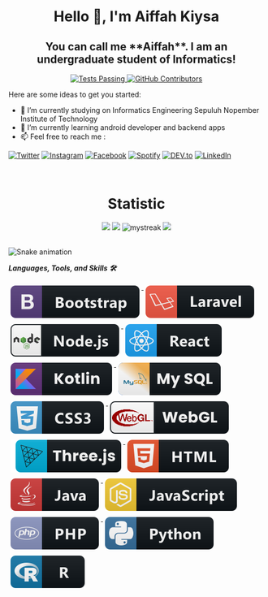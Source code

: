 <div align="center">
   <h1>Hello 👋, I'm Aiffah Kiysa  </h1>

<h2>You can call me **Aiffah**. I am an undergraduate student of Informatics!</h2>

 <p align="center">
    <a href="https://github.com/aiffahkiysa/github-readme-stats/actions">
      <img alt="Tests Passing" src="https://github.com/anuraghazra/github-readme-stats/workflows/Test/badge.svg" />
    </a>
    <a href="https://github.com/aiffahkiysa/github-readme-stats/graphs/contributors">
      <img alt="GitHub Contributors" src="https://img.shields.io/github/contributors/aiffahkiysa/github-readme-stats" />
    </a>
  </p>

</div>
  
  
Here are some ideas to get you started:

- 🔭 I’m currently studying on Informatics Engineering Sepuluh Nopember Institute of Technology
- 🌱 I’m currently learning android developer and backend apps
- 📫 Feel free to reach me :
<p>
  <a href="https://twitter.com/kiysawf" target="_blank"><img src="https://img.shields.io/badge/Twitter-%230077B5.svg?&style=flat-square&logo=Twitter&logoColor=white" alt="Twitter"></a>
  <a href="https://www.instagram.com/aiffah.kw" target="_blank"><img src="https://img.shields.io/badge/Instagram-%23E4405F.svg?&style=flat-square&logo=instagram&logoColor=white" alt="Instagram"></a>
  <a href="https://www.facebook.com/aiffah.kiysawaafi" target="_blank"><img src="https://img.shields.io/badge/Facebook-%231877F2.svg?&style=flat-square&logo=facebook&logoColor=white" alt="Facebook"></a>
  <a href="https://open.spotify.com/playlist/" target="_blank"><img src="https://img.shields.io/badge/Spotify-%231ED760.svg?&style=flat-square&logo=spotify&logoColor=white" alt="Spotify"></a>
  <a href="https://dev.to/aiffahkiysa" target="_blank"><img src="https://img.shields.io/badge/DEV-%230A0A0A.svg?&style=flat-square&logo=DEV.to&logoColor=white" alt="DEV.to"></a>
  <a href="https://www.linkedin.com/in/aiffah-kiysa-waafi" target="_blank"><img src="https://img.shields.io/badge/LinkedIn-%230077B5.svg?&style=flat-square&logo=linkedin&logoColor=white" alt="LinkedIn"></a>
</p>

<br>

<div align="center">
   <h1>Statistic</h1>

<div>
  <img height="150" src="https://github-readme-stats.vercel.app/api?username=AiffahKiysa&show_icons=true&theme=algolia&count_private=true&hide=issues" />
  <img height="150" src="https://github-readme-stats.vercel.app/api/top-langs/?username=Aiffahkiysa&layout=compact&theme=algolia&langs_count=6" />
  
  <img height="165" src="https://github-readme-streak-stats.herokuapp.com/?user=aiffahkiysa&theme=algolia" alt="mystreak"/>
  <img height="165" src="https://github-profile-trophy.vercel.app/?username=AiffahKiysa&theme=algolia&margin-w=15&margin-h=15&row=2&column=4" />
</div>

</div>

<br>

![Snake animation](https://github.com/aiffahkiysa/github-readme/blob/output/github-contribution-snake.svg)

***Languages, Tools, and Skills 🛠***
<div>
 <a href="#">
    <img src="svg/dev/frameworks/bootstrap.svg" alt="bootstrap" style="vertical-align:top; margin:6px 4px">
  </a>  
   <a href="#">
    <img src="svg/dev/frameworks/laravel.svg" alt="laravel" style="vertical-align:top; margin:6px 4px">
  </a>  
   <a href="#">
    <img src="svg/dev/frameworks/nodejs.svg" alt="nodejs" style="vertical-align:top; margin:6px 4px">
  </a>  
   <a href="#">
    <img src="svg/dev/frameworks/react.svg" alt="react" style="vertical-align:top; margin:6px 4px">
  </a>  
  <a href="#">
    <img src="svg/dev/languages/kotlin.svg" alt="kotlin" style="vertical-align:top; margin:6px 4px">
  </a>   
  <a href="#">
    <img src="svg/dev/languages/MySQL.svg" alt="mysql" style="vertical-align:top; margin:6px 4px">
  </a>  
  <a href="#">
    <img src="svg/dev/languages/css3.svg" alt="css3" style="vertical-align:top; margin:6px 4px">
  </a>  
  <a href="#">
    <img src="svg/dev/languages/webgl.svg" alt="webgl" style="vertical-align:top; margin:6px 4px">
  </a>  
  <a href="#">
    <img src="svg/dev/languages/threejs.svg" alt="threejs" style="vertical-align:top; margin:6px 4px">
  </a> 
  <a href="#">
    <img src="svg/dev/languages/html.svg" alt="html" style="vertical-align:top; margin:6px 4px">
  </a>  
  <a href="#">
    <img src="svg/dev/languages/java.svg" alt="java" style="vertical-align:top; margin:6px 4px">
  </a>  
  <a href="#">
    <img src="svg/dev/languages/js.svg" alt="js" style="vertical-align:top; margin:6px 4px">
  </a>  
  <a href="#">
    <img src="svg/dev/languages/php.svg" alt="php" style="vertical-align:top; margin:6px 4px">
  </a>  
  <a href="#">
    <img src="svg/dev/languages/python.svg" alt="python" style="vertical-align:top; margin:6px 4px">
  </a>  
  <a href="#">
    <img src="svg/dev/languages/r.svg" alt="r" style="vertical-align:top; margin:6px 4px">
  </a> 
</div>
